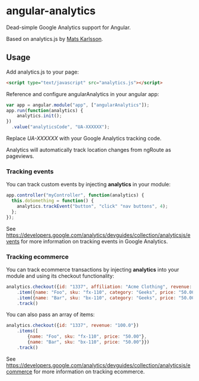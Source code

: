 # angular-analytics

Dead-simple Google Analytics support for Angular.

Based on analytics.js by [Mats Karlsson](https://github.com/MatsKarlsson).

## Usage

Add analytics.js to your page:

```html
<script type="text/javascript" src="analytics.js"></script>
```

Reference and configure angularAnalytics in your angular app:

```javascript
var app = angular.module("app", ["angularAnalytics"]);
app.run(function(analytics) {
    analytics.init();
})
  .value("analyticsCode", "UA-XXXXXX");
```

Replace *UA-XXXXXX* with your Google Analytics tracking code.

Analytics will automatically track location changes from ngRoute as pageviews.

### Tracking events

You can track custom events by injecting **analytics** in your module:

```javascript
app.controller("myController", function(analytics) {
  this.doSomething = function() {
    analytics.trackEvent("button", "click" "nav buttons", 4);
  };
});
```

See https://developers.google.com/analytics/devguides/collection/analyticsjs/events for more information on tracking events in Google Analytics.

### Tracking ecommerce

You can track ecommerce transactions by injecting **analytics** into your module and using its checkout functionality:

```javascript
analytics.checkout({id: "1337", affiliation: "Acme Clothing", revenue: "11.99", shipping: "5", tax: "1.29"})
	.item({name: "Foo", sku: "fx-110", category: "Geeks", price: "50.00", quantity: "1"})
	.item({name: "Bar", sku: "bx-110", category: "Geeks", price: "50.00", quantity: "1"})
	.track()
```

You can also pass an array of items:

```javascript
analytics.checkout({id: "1337", revenue: "100.0"})
	.items([
		{name: "Foo", sku: "fx-110", price: "50.00"},
		{name: "Bar", sku: "bx-110", price: "50.00"}})
	.track()
```

See https://developers.google.com/analytics/devguides/collection/analyticsjs/ecommerce for more information on tracking ecommerce.
